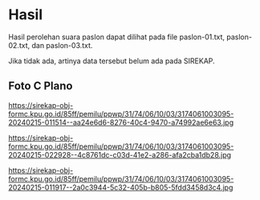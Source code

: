 # Hasil

Hasil perolehan suara paslon dapat dilihat pada file paslon-01.txt, paslon-02.txt, dan paslon-03.txt.

Jika tidak ada, artinya data tersebut belum ada pada SIREKAP.

## Foto C Plano

https://sirekap-obj-formc.kpu.go.id/85ff/pemilu/ppwp/31/74/06/10/03/3174061003095-20240215-011514--aa24e6d6-8276-40c4-9470-a74992ae6e63.jpg

https://sirekap-obj-formc.kpu.go.id/85ff/pemilu/ppwp/31/74/06/10/03/3174061003095-20240215-022928--4c8761dc-c03d-41e2-a286-afa2cba1db28.jpg

https://sirekap-obj-formc.kpu.go.id/85ff/pemilu/ppwp/31/74/06/10/03/3174061003095-20240215-011917--2a0c3944-5c32-405b-b805-5fdd3458d3c4.jpg
